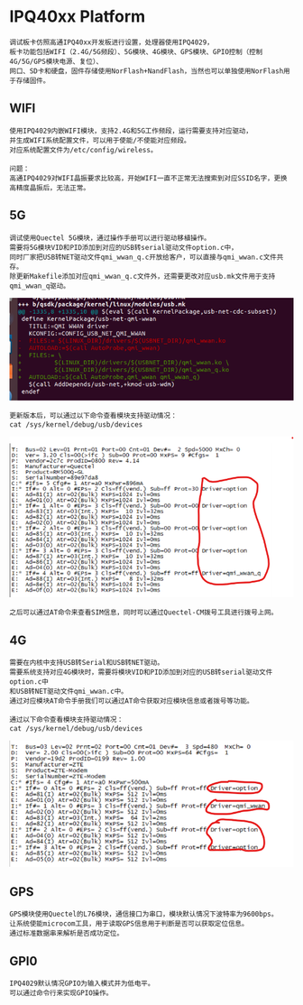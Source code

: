 # IPQ40xx Platform

	调试板卡仿照高通IPQ40xx开发板进行设置，处理器使用IPQ4029，
	板卡功能包括WIFI（2.4G/5G频段）、5G模块、4G模块、GPS模块、GPIO控制（控制4G/5G/GPS模块电源、复位）、
	网口、SD卡和硬盘，固件存储使用NorFlash+NandFlash，当然也可以单独使用NorFlash用于存储固件。

## WIFI

	使用IPQ4029内嵌WIFI模块，支持2.4G和5G工作频段，运行需要支持对应驱动，
	并生成WIFI系统配置文件，可以用于使能/不使能对应频段。
	对应系统配置文件为/etc/config/wireless。

	问题：
	高通IPQ4029对WIFI晶振要求比较高，开始WIFI一直不正常无法搜索到对应SSID名字，更换高精度晶振后，无法正常。

## 5G

	调试使用Quectel 5G模块，通过操作手册可以进行驱动移植操作。
	需要将5G模块VID和PID添加到对应的USB转serial驱动文件option.c中，
	同时厂家把USB转NET驱动文件qmi_wwan_q.c开放给客户，可以直接与qmi_wwan.c文件共存。
	除更新Makefile添加对应qmi_wwan_q.c文件外，还需要更改对应usb.mk文件用于支持qmi_wwan_q驱动。

![avatar](./5g_driver1.png)

	更新版本后，可以通过以下命令查看模块支持驱动情况：
	cat /sys/kernel/debug/usb/devices

![avatar](./5g_driver2.png)

	之后可以通过AT命令来查看SIM信息，同时可以通过Quectel-CM拨号工具进行拨号上网。

## 4G

	需要在内核中支持USB转Serial和USB转NET驱动。
	需要系统支持对应4G模块时，需要将模块VID和PID添加到对应的USB转serial驱动文件option.c中
	和USB转NET驱动文件qmi_wwan.c中。
	通过对应模块AT命令手册我们可以通过AT命令获取对应模块信息或者拨号等功能。

	通过以下命令查看模块支持驱动情况：
	cat /sys/kernel/debug/usb/devices

![avatar](./4g_driver.png)

## GPS

	GPS模块使用Quectel的L76模块，通信接口为串口，模块默认情况下波特率为9600bps。
	让系统使能microcom工具，用于读取GPS信息用于判断是否可以获取定位信息。
	通过标准数据串来解析是否成功定位。

## GPI0

	IPQ4029默认情况GPIO为输入模式并为低电平。
	可以通过命令行来实现GPIO操作。
